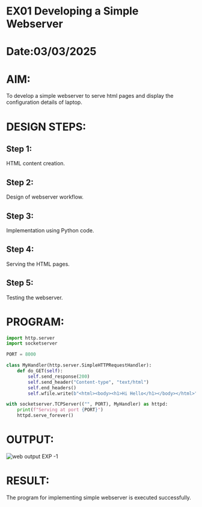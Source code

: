 # EX01 Developing a Simple Webserver

# Date:03/03/2025
# AIM:
To develop a simple webserver to serve html pages and display the configuration details of laptop.

# DESIGN STEPS:
## Step 1:
HTML content creation.

## Step 2:
Design of webserver workflow.

## Step 3:
Implementation using Python code.

## Step 4:
Serving the HTML pages.

## Step 5:
Testing the webserver.

# PROGRAM:
```python
import http.server
import socketserver

PORT = 8000

class MyHandler(http.server.SimpleHTTPRequestHandler):
    def do_GET(self):
        self.send_response(200)
        self.send_header("Content-type", "text/html")
        self.end_headers()
        self.wfile.write(b"<html><body><h1>Hi Hello</h1></body></html>")

with socketserver.TCPServer(("", PORT), MyHandler) as httpd:
    print(f"Serving at port {PORT}")
    httpd.serve_forever()
```
# OUTPUT:
![web output EXP -1](https://github.com/user-attachments/assets/01ddb894-823a-43aa-a6af-a1975727a835)

# RESULT:
The program for implementing simple webserver is executed successfully.
